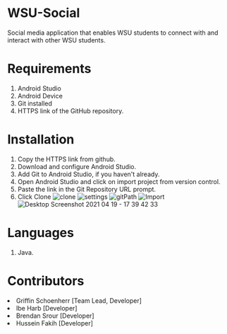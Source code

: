 # WSU-Social
Social media application that enables WSU students to connect with and interact with other WSU students.
# Requirements
1. Android Studio
2. Android Device
3. Git installed
4. HTTPS link of the GitHub repository.
# Installation
1. Copy the HTTPS link from github.
2. Download and configure Android Studio.
3. Add Git to Android Studio, if you haven't already.
4. Open Android Studio and click on import project from version control.
5. Paste the link in the Git Repository URL prompt.
6. Click Clone
 ![clone](https://user-images.githubusercontent.com/77942040/115306663-2a01d080-a136-11eb-897a-1302cbeffb69.png)
![settings](https://user-images.githubusercontent.com/77942040/115306820-5c133280-a136-11eb-929b-e6fcb5d11aa8.png)
![gitPath](https://user-images.githubusercontent.com/77942040/115306827-5f0e2300-a136-11eb-88a8-189e916c8ffc.png)
![Import](https://user-images.githubusercontent.com/77942040/115306836-61707d00-a136-11eb-9b4e-16054d7206df.png)
![Desktop Screenshot 2021 04 19 - 17 39 42 33](https://user-images.githubusercontent.com/77942040/115306843-63d2d700-a136-11eb-9c1b-247233e7e372.png)



# Languages
1. Java.
# Contributors
<li>Griffin Schoenherr [Team Lead, Developer]</li>
<li>Ibe Harb [Developer]</li>
<li>Brendan Srour [Developer]</li>
<li>Hussein Fakih [Developer]</li>

